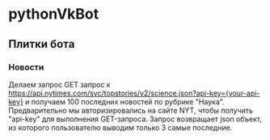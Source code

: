 # pythonVkBot

## Плитки бота

### Новости
Делаем запрос GET запрос к https://api.nytimes.com/svc/topstories/v2/science.json?api-key={your-api-key} и получаем 100 последних новостей по рубрике "Наука".
Предварительно мы авторизировались на сайте NYT, чтобы получить "api-key" для выполнения GET-запроса. 
Запрос возвращает json объект, из которого пользователю выводим только 3 самые последние.